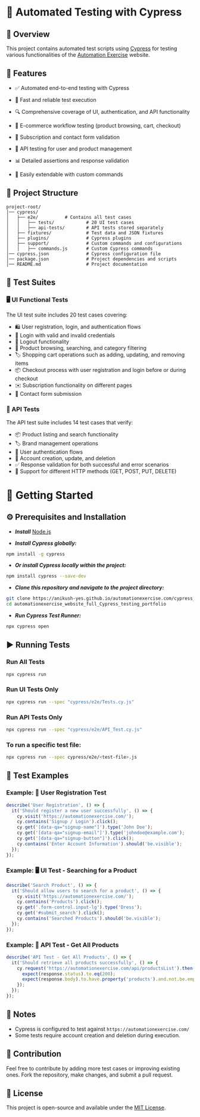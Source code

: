 # 🚀 Automated Testing with Cypress

## 📌 Overview

This project contains automated test scripts using [Cypress](https://www.cypress.io/) for testing various functionalities of the [Automation Exercise](https://automationexercise.com/) website.

## 🌟 Features

- ✅ Automated end-to-end testing with Cypress

- 🚀 Fast and reliable test execution

- 🔍 Comprehensive coverage of UI, authentication, and API functionality

- 🛒 E-commerce workflow testing (product browsing, cart, checkout)

- 📩 Subscription and contact form validation

- 🔄 API testing for user and product management

- 📊 Detailed assertions and response validation

- 🔧 Easily extendable with custom commands


## 📂 Project Structure

```
project-root/
│── cypress/
│   ├── e2e/          # Contains all test cases
│   │   ├── tests/            # 20 UI test cases
│   │   ├── api-tests/        # API tests stored separately
│   ├── fixtures/             # Test data and JSON fixtures
│   ├── plugins/              # Cypress plugins
│   ├── support/              # Custom commands and configurations
│   │   ├── commands.js       # Custom Cypress commands
│── cypress.json              # Cypress configuration file
│── package.json              # Project dependencies and scripts
│── README.md                 # Project documentation
```

## 🧪 Test Suites

### 🖥️ UI Functional Tests

The UI test suite includes 20 test cases covering:

- 🛍️ User registration, login, and authentication flows
- 🔑 Login with valid and invalid credentials
- 🚪 Logout functionality
- 🛒 Product browsing, searching, and category filtering
- 🏷️ Shopping cart operations such as adding, updating, and removing items
- 📦 Checkout process with user registration and login before or during checkout
- ✉️ Subscription functionality on different pages
- 📩 Contact form submission

### 🔗 API Tests

The API test suite includes 14 test cases that verify:

- 📦 Product listing and search functionality
- 🏷️ Brand management operations
- 🔐 User authentication flows
- 📝 Account creation, update, and deletion
- ✅ Response validation for both successful and error scenarios
- 🔄 Support for different HTTP methods (GET, POST, PUT, DELETE)

# 🏁 Getting Started

## ⚙️ Prerequisites and Installation

* ***Install*** [Node.js](https://nodejs.org/)
  
* ***Install Cypress globally:***
```sh
npm install -g cypress
```
* ***Or install Cypress locally within the project:***
```sh
npm install cypress --save-dev
```
* ***Clone this repository and navigate to the project directory:***
```sh
git clone https://anikush-yes.github.io/automationexercise.com/cypress_tests)
cd automationexercise_website_full_Cypress_testing_portfolio
```
* ***Run Cypress Test Runner:***
```sh
npx cypress open
```

## ▶️ Running Tests

### Run All Tests

```sh
npx cypress run
```

### Run UI Tests Only

```sh
npx cypress run --spec "cypress/e2e/Tests.cy.js"
```
### Run API Tests Only

```sh
npx cypress run --spec "cypress/e2e/API_Test.cy.js"
```

### To run a specific test file:

```sh
npx cypress run --spec cypress/e2e/<test-file>.js
```


## 📝 Test Examples

### Example: 🔐 User Registration Test

```javascript
describe('User Registration', () => {
  it('Should register a new user successfully', () => {
    cy.visit('https://automationexercise.com/');
    cy.contains('Signup / Login').click();
    cy.get('[data-qa="signup-name"]').type('John Doe');
    cy.get('[data-qa="signup-email"]').type('johndoe@example.com');
    cy.get('[data-qa="signup-button"]').click();
    cy.contains('Enter Account Information').should('be.visible');
  });
});
```

### Example: 🖥️ UI Test - Searching for a Product

```javascript
describe('Search Product', () => {
  it('Should allow users to search for a product', () => {
    cy.visit('https://automationexercise.com/');
    cy.contains('Products').click();
    cy.get('.form-control.input-lg').type('Dress');
    cy.get('#submit_search').click();
    cy.contains('Searched Products').should('be.visible');
  });
});
```

### Example: 🔗 API Test - Get All Products

```javascript
describe('API Test - Get All Products', () => {
  it('Should retrieve all products successfully', () => {
    cy.request('https://automationexercise.com/api/productsList').then((response) => {
      expect(response.status).to.eq(200);
      expect(response.body).to.have.property('products').and.not.be.empty;
    });
  });
});
```

## 📌 Notes

- Cypress is configured to test against `https://automationexercise.com/`
- Some tests require account creation and deletion during execution.

## 🤝 Contribution

Feel free to contribute by adding more test cases or improving existing ones. Fork the repository, make changes, and submit a pull request.

## 📜 License

This project is open-source and available under the [MIT License](LICENSE).





